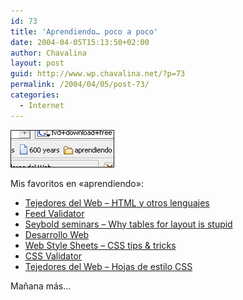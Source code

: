 ```yaml
---
id: 73
title: 'Aprendiendo… poco a poco'
date: 2004-04-05T15:13:50+02:00
author: Chavalina
layout: post
guid: http://www.wp.chavalina.net/?p=73
permalink: /2004/04/05/post-73/
categories:
  - Internet
---
```

<img src="/imagenes/fotos/aprendiendo.gif" alt="mis bookmarks" width="164" height="58" border="1" />

Mis favoritos en «aprendiendo»:

  * <a href="http://www.tejedoresdelweb.com/" target="_blank">Tejedores del Web &#8211; <acronym title="HyperText Markup Language">HTML</acronym> y otros lenguajes</a> 
  * <a href="http://feedvalidator.org/docs/rss2.html" target="_blank">Feed Validator</a>
  * <a href="http://www.hotdesign.com/seybold/index.html" target="_blank">Seybold seminars &#8211; Why tables for layout is stupid</a>
  * <a href="http://www.desarrolloweb.com/directorio/programacion/" target="_blank">Desarrollo Web</a>
  * <a href="http://www.w3.org/Style/Examples/007/figures.html" target="_blank">Web Style Sheets &#8211; <span title="Cascade Style Sheets" class="anotacion">CSS</span> tips & tricks</a> 
  * <a href="http://jigsaw.w3.org/css-validator/" target="_blank"><span title="Cascade Style Sheets" class="anotacion">CSS</span> Validator</a> 
  * <a href="http://www.tejedoresdelweb.com/307/article-1061.html" target="_blank">Tejedores del Web &#8211; Hojas de estilo <span title="Cascade Style Sheets" class="anotacion">CSS</span></a> 

Mañana más…